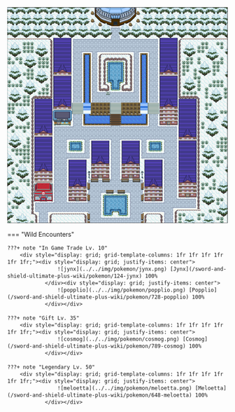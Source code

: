 <img src="../../img/routes/Circhester.png" alt="Circhester"/>

=== "Wild Encounters"


	???+ note "In Game Trade Lv. 10"
		<div style="display: grid; grid-template-columns: 1fr 1fr 1fr 1fr 1fr 1fr;"><div style="display: grid; justify-items: center">
                    ![jynx](../../img/pokemon/jynx.png) [Jynx](/sword-and-shield-ultimate-plus-wiki/pokemon/124-jynx) 100%
                </div><div style="display: grid; justify-items: center">
                    ![popplio](../../img/pokemon/popplio.png) [Popplio](/sword-and-shield-ultimate-plus-wiki/pokemon/728-popplio) 100%
                </div></div>

	???+ note "Gift Lv. 35"
		<div style="display: grid; grid-template-columns: 1fr 1fr 1fr 1fr 1fr 1fr;"><div style="display: grid; justify-items: center">
                    ![cosmog](../../img/pokemon/cosmog.png) [Cosmog](/sword-and-shield-ultimate-plus-wiki/pokemon/789-cosmog) 100%
                </div></div>

	???+ note "Legendary Lv. 50"
		<div style="display: grid; grid-template-columns: 1fr 1fr 1fr 1fr 1fr 1fr;"><div style="display: grid; justify-items: center">
                    ![meloetta](../../img/pokemon/meloetta.png) [Meloetta](/sword-and-shield-ultimate-plus-wiki/pokemon/648-meloetta) 100%
                </div></div>



